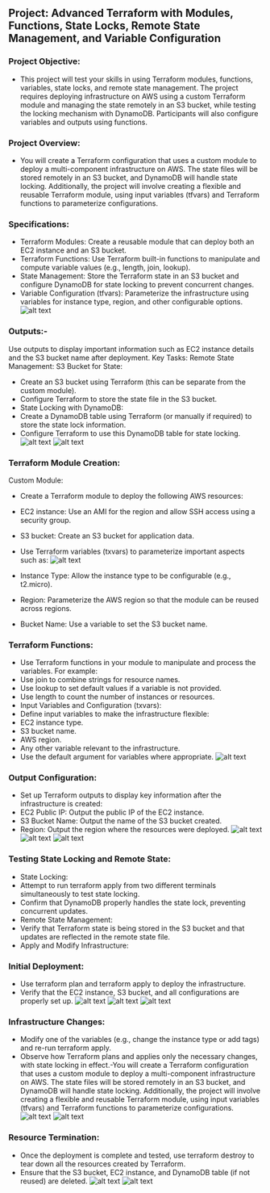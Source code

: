 ## Project: Advanced Terraform with Modules, Functions, State Locks, Remote State Management, and Variable Configuration
### Project Objective:
- This project will test your skills in using Terraform modules, functions, variables, state locks, and remote state management. The project requires deploying infrastructure on AWS using a custom Terraform module and managing the state remotely in an S3 bucket, while testing the locking mechanism with DynamoDB. Participants will also configure variables and outputs using functions.
### Project Overview:
- You will create a Terraform configuration that uses a custom module to deploy a multi-component infrastructure on AWS. The state files will be stored remotely in an S3 bucket, and DynamoDB will handle state locking. Additionally, the project will involve creating a flexible and reusable Terraform module, using input variables (tfvars) and Terraform functions to parameterize configurations.
### Specifications:
- Terraform Modules: Create a reusable module that can deploy both an EC2 instance and an S3 bucket.
- Terraform Functions: Use Terraform built-in functions to manipulate and compute variable values (e.g., length, join, lookup).
- State Management: Store the Terraform state in an S3 bucket and configure DynamoDB for state locking to prevent concurrent changes.
- Variable Configuration (tfvars): Parameterize the infrastructure using variables for instance type, region, and other configurable options.
![alt text](<Screenshot from 2024-08-29 16-46-31.png>)
### Outputs:- 
Use outputs to display important information such as EC2 instance details and the S3 bucket name after deployment.
Key Tasks:
Remote State Management:
S3 Bucket for State:
- Create an S3 bucket using Terraform (this can be separate from the custom module).
- Configure Terraform to store the state file in the S3 bucket.
- State Locking with DynamoDB:
- Create a DynamoDB table using Terraform (or manually if required) to store the state lock information.
- Configure Terraform to use this DynamoDB table for state locking.
![alt text](<Screenshot from 2024-08-29 17-48-21.png>)
![alt text](<Screenshot from 2024-08-29 17-48-30.png>)
### Terraform Module Creation:
Custom Module:
- Create a Terraform module to deploy the following AWS resources:
- EC2 instance: Use an AMI for the region and allow SSH access using a security group.
- S3 bucket: Create an S3 bucket for application data.
- Use Terraform variables (txvars) to parameterize important aspects such as:
![alt text](<Screenshot from 2024-08-29 17-49-22.png>)

- Instance Type: Allow the instance type to be configurable (e.g., t2.micro).
- Region: Parameterize the AWS region so that the module can be reused across regions.
- Bucket Name: Use a variable to set the S3 bucket name.
### Terraform Functions:
- Use Terraform functions in your module to manipulate and process the variables. For example:
- Use join to combine strings for resource names.
- Use lookup to set default values if a variable is not provided.
- Use length to count the number of instances or resources.
- Input Variables and Configuration (txvars):
- Define input variables to make the infrastructure flexible:
- EC2 instance type.
- S3 bucket name.
- AWS region.
- Any other variable relevant to the infrastructure.
- Use the default argument for variables where appropriate.
![alt text](<Screenshot from 2024-08-29 17-50-16.png>)
### Output Configuration:
- Set up Terraform outputs to display key information after the infrastructure is created:
- EC2 Public IP: Output the public IP of the EC2 instance.
- S3 Bucket Name: Output the name of the S3 bucket created.
- Region: Output the region where the resources were deployed.
![alt text](<Screenshot from 2024-08-29 17-51-05.png>)
![alt text](<Screenshot from 2024-08-29 17-51-26.png>)
![alt text](<Screenshot from 2024-08-29 17-52-03.png>)

### Testing State Locking and Remote State:
- State Locking:
- Attempt to run terraform apply from two different terminals simultaneously to test state locking.
- Confirm that DynamoDB properly handles the state lock, preventing concurrent updates.
- Remote State Management:
- Verify that Terraform state is being stored in the S3 bucket and that updates are reflected in the remote state file.
- Apply and Modify Infrastructure:
### Initial Deployment:
- Use terraform plan and terraform apply to deploy the infrastructure.
- Verify that the EC2 instance, S3 bucket, and all configurations are properly set up.
![alt text](<Screenshot from 2024-08-29 17-51-05.png>)
![alt text](<Screenshot from 2024-08-29 17-51-26.png>)
![alt text](<Screenshot from 2024-08-29 17-52-03.png>)

### Infrastructure Changes:
- Modify one of the variables (e.g., change the instance type or add tags) and re-run terraform apply.
- Observe how Terraform plans and applies only the necessary changes, with state locking in effect.-You will create a Terraform configuration that uses a custom module to deploy a multi-component infrastructure on AWS. The state files will be stored remotely in an S3 bucket, and DynamoDB will handle state locking. Additionally, the project will involve creating a flexible and reusable Terraform module, using input variables (tfvars) and Terraform functions to parameterize configurations.
![alt text](<Screenshot from 2024-08-29 17-52-25.png>)
![alt text](<Screenshot from 2024-08-29 17-53-04.png>)
### Resource Termination:
- Once the deployment is complete and tested, use terraform destroy to tear down all the resources created by Terraform.
- Ensure that the S3 bucket, EC2 instance, and DynamoDB table (if not reused) are deleted.
![alt text](<Screenshot from 2024-08-29 17-54-18.png>)
![alt text](<Screenshot from 2024-08-29 17-56-31.png>)